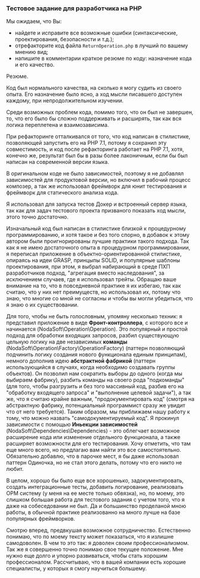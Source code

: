 ### Тестовое задание для разработчика на PHP
Мы ожидаем, что Вы:
* найдете и исправите все возможные ошибки (синтаксические, проектирования, безопасности и т.д.);
* отрефакторите код файла `ReturnOperation.php` в лучший по вашему мнению вид;
* напишите в комментарии краткое резюме по коду: назначение кода и его качество.

Резюме.

Код был нормального качества, на сколько я могу судить из своего опыта.
Его назначение было ясно, а ход мысли писавшего доступен каждому,
при непродолжительном изучении.

Среди возможных проблем кода, помимо того, что он был не завершен, то, что
его было бы сложно поддерживать и расширять, так как вся логика переплетена и
взаимозависима.

При рефакторинге отталкивался от того, что код написан в стилистике,
позволяющей запустить его на PHP 7.1, потому я сохранил эту совместимость,
и код после рефакторинга работает на PHP 7.1, хотя, конечно же, результат
был бы в разы более лаконичным, если бы был написан на современной версии языка.

В оригинальном коде не было зависимостей, поэтому я не добавлял зависимостей 
для продуктовой версии, но включил в рабочий процесс композер, а так же
использовал фреймворк для юнит тестирования и фреймворк для статического анализа
кода. 

Я использовал для запуска тестов Докер и встроенный сервер языка, так как
для задач тестового проекта призваного показать ход мысли, этого точно
достаточно.

Изначальный код был написан в стилистике близкой к процедурному
программированию, и хотя такое и без того спорно, в добавок к этому автором
были проигнорированы лучшие практики такого подхода. Так как я не имею 
достаточного опыта в процедурном программировании, я переписал приложение
в объектно-ориентированной стилистике, опираясь на идеи GRASP, принцыпы SOLID,
и популярные шаблоны проектирования, при этом, я выбрал набирающий в среде
ПХП разработчиков подход, "агрегация вместо наследования", за исключением
случаев, где я использовал трейты. Обращаю ваше внимание на то, что в
повседневной практике я их избегаю, так как считаю, что у них нет преимуществ,
но использовал их, потому что знаю, что многие со мной не согласны и чтобы вы
могли убедиться, что я знаю о их существовании.

Для того, чтобы не быть голословным, упомяну несколько техник: я представил
приложение в виде **Фронт-контроллера**, с которого все и начинается 
(NodaSoft\Operation\Operation). Это популярный и простой подход для
обработки входящих запросов, разбил существующую цельную логику на две
независимых **команды** (NodaSoft\Operation\Factory\OperationFactory)
(паттерн позволяющий подчинить логику создания нового функционала единым
принципам), немного дополнив идею **абстрактной фабрикой** (паттерн
использующийся в случаях, когда необходимо создавать группы объектов). 
Он позволил нам сократить выборы до одного (когда мы выбираем фабрику), разбить
команды на своего рода "подкоманды" (для того, чтобы разгрузить и без того
массивный код, разбив его на "обработку входящего запроса"
и "выполнение целевой задачи"), а так же, что я считаю крайне важным,
"продокументировать код" (смотря на абстрактную фабрику, потенциальный
программист сразу же увидит что от него требуется). Таким образом, мы приближаем
нашу работу к тому, что можно назвать "самодокументируемый код". Я прокинул
зависимости с помощью **Иньекции зависимостей**
(NodaSoft\Dependencies\Dependencies) - это облегчает возможное
расширение кода или изменение отдельного функционала, а также расширяет 
возможности для его тестирования. Хочу отметить, что там еще много всего,
но предлагаю вам найти это все самостоятельно. Обязательно добавлю, 
что в парочке мест, я бы даже использовал паттерн Одиночка, но не стал этого
делать, потому что его никто не любит.

В целом, хорошо бы было еще все хорошенько, задокументировать, создать
интеграционные тесты, добавить логирование, реализовать ОРМ систему (у меня на 
ее месте только обвязка), но, по моему, это слишком большая работа для тестового
задания с учетом того, что я даже на собеседовании не был. Да и большинство
проделаной мною работы, в обычной практике реализованно на много лучше на базе
популярных фреймворков.

Смотрю вперед, предвкушая возможное сотрудничество. Естественно понимаю, что
по моему тексту может показаться, что я излишне самодоволен. В чем то это так:
я доволен своим профессионализмом. Так же я совершенно точно понимаю 
свое текущее положение. Мне нужно еще долго и упорно развиваться, чтобы стать
хорошим профессионалом. Рассчитываю, что в вашей компании есть хорошие
специалисты, у которых я смогу научиться большему.




